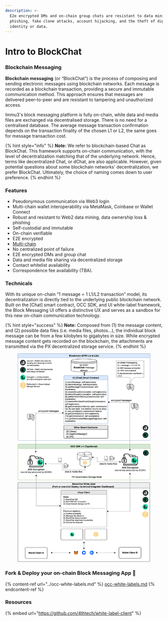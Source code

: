 ```yaml
---
description: >-
  E2e encrypted DMs and on-chain group chats are resistant to data mining,
  phishing, fake clone attacks, account hijacking, and the theft of digital
  identity or data.
---
```


# Intro to BlockChat

### Blockchain Messaging

**Blockchain messaging** (or “BlockChat”) is the process of composing and sending electronic messages using blockchain networks. Each message is recorded as a blockchain transaction, providing a secure and immutable communication method. This approach ensures that messages are delivered peer-to-peer and are resistant to tampering and unauthorized access.

Immu3's block messaging platform is fully on-chain, while data and media files are exchanged via decentralised storage. There is no need for a centralised database. The average message transaction confirmation depends on the transaction finality of the chosen L1 or L2, the same goes for message transaction cost.

{% hint style="info" %}
**Note:** We refer to blockchain-based Chat as BlockChat. This framework supports on-chain communication, with the level of decentralization matching that of the underlying network. Hence, terms like decentralized Chat, or dChat, are also applicable. However, given potential questions about some blockchain networks' decentralization, we prefer BlockChat. Ultimately, the choice of naming comes down to user preference.
{% endhint %}

### Features

* Pseudonymous communication via Web3 login
* Multi-chain wallet interoperability via MetaMask, Coinbase or Wallet Connect
* Robust and resistant to Web2 data mining, data ownership loss & phishing
* Self-custodial and immutable
* On-chain verifiable
* E2E encrypted
* [Multi-chain](https://wiki.immu3.io/builders/multi-chain)
* No centralized point of failure
* E2E encrypted DMs and group chat
* Data and media file sharing via decentralized storage
* Contact whitelist availability
* Correspondence fee availability (TBA).

### Technicals

With its unique on-chain “1 message = 1 L1/L2 transaction” model, its decentralization is directly tied to the underlying public blockchain network. Built on the \[Chat] smart contract, OCC SDK, and UI white-label framework, the Block Messaging UI offers a distinctive UX and serves as a sandbox for this new on-chain communication technology.

{% hint style="success" %}
**Note:** Composed from (1) the message content, and (2) possible data files (i.e. media files, photos…), the individual block message can be from a few kilobytes to gigabytes in size. While encrypted message content gets recorded on the blockchain, the attachments are transmitted via the PX decentralized storage service.
{% endhint %}

<figure><img src="../../.gitbook/assets/BLOCKCHAT-COMP.png" alt=""><figcaption></figcaption></figure>

### Fork & Deploy your on-chain Block Messaging App 🚀

{% content-ref url="../occ-white-labels.md" %}
[occ-white-labels.md](../occ-white-labels.md)
{% endcontent-ref %}

### Resources

{% embed url="https://github.com/4thtech/white-label-client" %}

